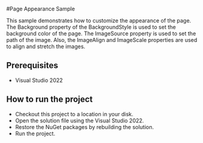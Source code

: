 #Page Appearance Sample

This sample demonstrates how to customize the appearance of the page. The Background property of the BackgroundStyle is used to set the background color of the page. The ImageSource property is used to set the path of the image. Also, the ImageAlign and ImageScale properties are used to align and stretch the images.


## Prerequisites

* Visual Studio 2022

## How to run the project

* Checkout this project to a location in your disk.
* Open the solution file using the Visual Studio 2022.
* Restore the NuGet packages by rebuilding the solution.
* Run the project.
